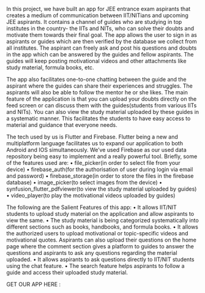 In this project, we have built an app for JEE entrance exam aspirants that creates a medium of communication between IIT/NITians and upcoming JEE aspirants.
It contains a channel of guides who are studying in top institutes in the country- the IITs and NITs, who can solve their doubts and motivate them towards their final goal. The app allows the user to sign in as aspirants or guides which are then verified by the database we collect from all institutes. The aspirant can freely ask and post his questions and doubts in the app which can be answered by the guides and fellow aspirants. The guides will keep posting motivational videos and other attachments like study material, formula books, etc.

The app also facilitates one-to-one chatting between the guide and the aspirant where the guides can share their experiences and struggles. The aspirants will also be able to follow the mentor he or she likes. 
The main feature of the application is that you can upload your doubts directly on the feed screen or can discuss them with the guides(students from various IITs and NITs). You can also view the study material uploaded by these guides in a systematic manner. This facilitates the students to have easy access to material and guidance that everyone needs. 

The tech used by us is Flutter and Firebase. Flutter being a new and multiplatform language facilitates us to expand our application to both Android and IOS simultaneously. We’ve used Firebase as our used data repository being easy to implement and a really powerful tool.
Briefly, some of the features used are:
•	file_picker(in order to select file from your device)
•	firebase_auth(for the authorisation of user during login via email and password)
•	firebase_storage(in order to store the files in the firebase database)
•	image_picker(to select images from the device)
•	synfusion_flutter_pdfviewer(to view the study material uploaded by guides)
•	video_player(to play the motivational videos uploaded by guides)


The following are the Salient Features of this app:
•	It allows IIT/NIT students to upload study material on the application and allow aspirants to view the same.
•	The study material is being categorized systematically into different sections such as books, handbooks, and formula books.
•	It allows the authorized users to upload motivational or topic-specific videos and motivational quotes. Aspirants can also upload their questions on the home page where the comment section gives a platform to guides to answer the questions and aspirants to ask any questions regarding the material uploaded.
•	It allows aspirants to ask questions directly to IIT/NIT students using the chat feature.
•	The search feature helps aspirants to follow a guide and access their uploaded study material.

GET OUR APP HERE : 
